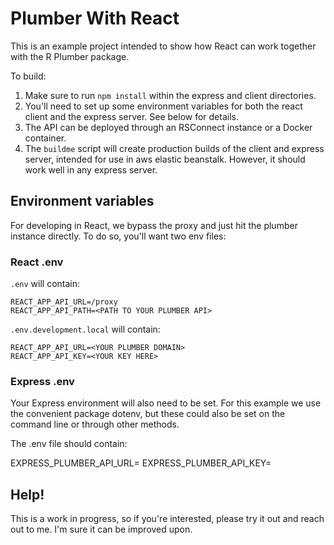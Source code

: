 # Plumber With React

This is an example project intended to show how React can work together with the R Plumber package.

To build: 

1. Make sure to run `npm install` within the express and client directories.
2. You'll need to set up some environment variables for both the react client and the express server. See below for details.
3. The API can be deployed through an RSConnect instance or a Docker container.
4. The `buildme` script will create production builds of the client and express server, intended for use in aws elastic beanstalk. However, it should work well in any express server.

## Environment variables

For developing in React, we bypass the proxy and just hit the plumber instance directly. To do so, you'll want two env files:

### React .env

`.env` will contain:

```
REACT_APP_API_URL=/proxy
REACT_APP_API_PATH=<PATH TO YOUR PLUMBER API>
```

`.env.development.local` will contain:

```
REACT_APP_API_URL=<YOUR PLUMBER DOMAIN>
REACT_APP_API_KEY=<YOUR KEY HERE>
```

### Express .env

Your Express environment will also need to be set. For this example we use the convenient package dotenv, but these could also be set on the command line or through other methods.

The .env file should contain:

EXPRESS_PLUMBER_API_URL=<YOUR INSTALLATION URL>
EXPRESS_PLUMBER_API_KEY=<YOUR KEY>

## Help!

This is a work in progress, so if you're interested, please try it out and reach out to me. I'm sure it can be improved upon.
